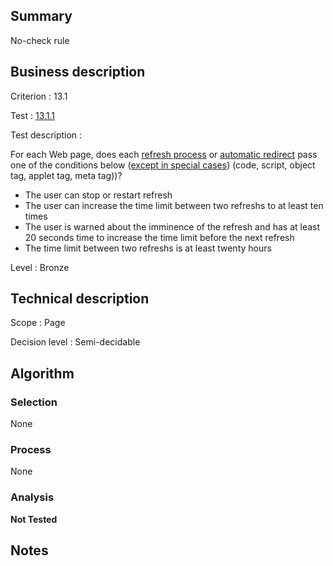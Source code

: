 ## Summary

No-check rule

## Business description

Criterion : 13.1

Test : [13.1.1](http://www.accessiweb.org/index.php/accessiweb-22-english-version.html#test-13-1-1)

Test description :

For each Web page, does each [refresh process](http://www.accessiweb.org/index.php/glossary-76.html#mProcedeRafraichissement) or [automatic redirect](http://www.accessiweb.org/index.php/glossary-76.html#mRedirectAuto) pass one of the conditions below ([except in special cases](http://www.accessiweb.org/index.php/glossary-76.html#cpCrit13-1)) (code, script, object tag, applet tag, meta tag))? 

 * The user can stop or restart refresh
 * The user can increase the time limit between two refreshs to at least ten times
 * The user is warned about the imminence of the refresh and has at least 20 seconds time to increase the time limit before the next refresh
 * The time limit between two refreshs is at least twenty hours
 
Level : Bronze 

## Technical description

Scope : Page

Decision level : Semi-decidable

## Algorithm

### Selection

None

### Process

None

### Analysis

**Not Tested**

## Notes

